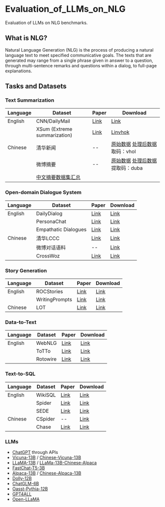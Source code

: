 # Evaluation_of_LLMs_on_NLG
Evaluation of LLMs on NLG benchmarks.

## What is NLG?

Natural Language Generation (NLG) is the process of producing a natural language text to meet specified communicative goals. The texts that are generated may range from a single phrase given in answer to a question, through multi-sentence remarks and questions within a dialog, to full-page explanations.

## Tasks and Datasets

### Text Summarization

| Language | Dataset                                                      | Paper                                          | Download                                                     |
| -------- | ------------------------------------------------------------ | ---------------------------------------------- | ------------------------------------------------------------ |
| English  | CNN/DailyMail                                                | [Link](https://arxiv.org/pdf/1602.06023v5.pdf) | [Link](https://github.com/abisee/cnn-dailymail)              |
|          | XSum (Extreme summarization)                                 | [Link](https://arxiv.org/pdf/1808.08745v1.pdf) | [Linvhok](https://github.com/EdinburghNLP/XSum/tree/master/XSum-Dataset) |
| Chinese  | 清华新闻                                                     | --                                             | [原始数据](http://thuctc.thunlp.org/) [处理后数据](https://pan.baidu.com/share/init?surl=a-CUtTc5xQFB9_EJaxDklA) 取码：vhol |
|          | 微博摘要                                                     | --                                             | [原始数据](https://www.jianshu.com/p/8f52352f0748?tdsourcetag=s_pcqq_aiomsg) [处理后数据](https://pan.baidu.com/share/init?surl=80aTaZe-5jopVBBJhBrTWg) 提取码：duba |
|          | [中文摘要数据集汇总](https://zhuanlan.zhihu.com/p/341398288) |                                                |                                                              |



### Open-domain Dialogue System

| Language | Dataset              | Paper                                          | Download                                                     |
| -------- | -------------------- | ---------------------------------------------- | ------------------------------------------------------------ |
| English  | DailyDialog          | [Link](https://arxiv.org/pdf/1710.03957v1.pdf) | [Link](http://yanran.li/dailydialog)                         |
|          | PersonaChat          | [Link](https://arxiv.org/abs/1801.07243)       | [Link](https://www.kaggle.com/datasets/atharvjairath/personachat) |
|          | Empathatic Dialogues | [Link](https://arxiv.org/abs/1811.00207)       | [Link](https://www.kaggle.com/datasets/atharvjairath/empathetic-dialogues-facebook-ai) |
| Chinese  | 清华LCCC             | [Link](https://arxiv.org/abs/2008.03946)       | [Link](https://github.com/thu-coai/CDial-GPT)                |
|          | 微博对话语料         | --                                             | [Link](https://github.com/codemayq/chinese_chatbot_corpus)   |
|          | CrossWoz             | [Link](https://arxiv.org/abs/2002.11893)       | [Link](https://github.com/thu-coai/CrossWoz)                 |



### Story Generation

| Language | Dataset        | Paper                                                        | Download                                                     |
| -------- | -------------- | ------------------------------------------------------------ | ------------------------------------------------------------ |
| English  | ROCStories     | [Link](https://aclanthology.org/N16-1098.pdf)                | [Link](https://cs.rochester.edu/nlp/rocstories/)             |
|          | WritingPrompts | [Link](https://arxiv.org/pdf/1805.04833v1.pdf)               | [Link](https://www.kaggle.com/ratthachat/writing-prompts)    |
| Chinese  | LOT            | [Link](https://direct.mit.edu/tacl/article/doi/10.1162/tacl_a_00469/110537/LOT-A-Story-Centric-Benchmark-for-Evaluating) | [Link](https://cloud.tsinghua.edu.cn/d/0cf033b0c7c049be855d/) |



### Data-to-Text

| Language | Dataset  | Paper                                          | Download                                                  |
| -------- | -------- | ---------------------------------------------- | --------------------------------------------------------- |
| English  | WebNLG   | [Link](https://aclanthology.org/P17-1017.pdf)  | [Link](https://webnlg-challenge.loria.fr/)                |
|          | ToTTo    | [Link](https://arxiv.org/pdf/2004.14373v3.pdf) | [Link](https://github.com/google-research-datasets/totto) |
|          | Rotowire | [Link](https://arxiv.org/pdf/1707.08052v1.pdf) | [Link](https://github.com/harvardnlp/boxscore-data)       |



### Text-to-SQL

| Language | Dataset | Paper                                               | Download                                                     |
| -------- | ------- | --------------------------------------------------- | ------------------------------------------------------------ |
| English  | WikiSQL | [Link](http://arxiv.org/abs/1709.00103)             | [Link](https://github.com/salesforce/WikiSQL)                |
|          | Spider  | [Link](https://arxiv.org/abs/1809.08887)            | [Link](https://github.com/taoyds/spider)                     |
|          | SEDE    | [Link](https://arxiv.org/pdf/2106.05006v1.pdf)      | [Link](https://github.com/hirupert/sede)                     |
| Chinese  | CSpider | --                                                  | [Link](https://github.com/taolusi/chisp)                     |
|          | Chase   | [Link](https://aclanthology.org/2021.acl-long.180/) | [Link](https://github.com/xjtu-intsoft/chase/tree/page/data) |



### LLMs

- [ChatGPT](https://chat.openai.com/auth/login) through APIs
- [Vicuna-13B](https://github.com/lm-sys/FastChat) / [Chinese-Vicuna-13B](https://huggingface.co/Chinese-Vicuna/Chinese-Vicuna-lora-13b-belle-and-guanaco)
- [LLaMA-13B](https://github.com/facebookresearch/llama) / [LLaMa-13B-Chinese-Alpaca](https://github.com/ymcui/Chinese-LLaMA-Alpaca/wiki)
- [FastChat-T5-3B](https://huggingface.co/lmsys/fastchat-t5-3b-v1.0)
- [Alpaca-13B](https://github.com/tatsu-lab/stanford_alpaca) / [Chinese-Alpaca-13B](https://huggingface.co/shibing624/chinese-alpaca-plus-13b-hf)
- [Dolly-12B](https://huggingface.co/databricks/dolly-v2-12b)
- [ChatGLM-6B](https://huggingface.co/THUDM/chatglm-6b)
- [Oasst-Pythia-12B](https://huggingface.co/OpenAssistant)
- [GPT4ALL](https://huggingface.co/nomic-ai/gpt4all-13b-snoozy?text=My+name+is+Julien+and+I+like+to)
- [Open-LLaMA](https://github.com/openlm-research/open_llama)
